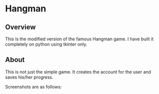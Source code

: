 # Hangman

## Overview

This is the modified version of the famous Hangman game. I have built it completely on python using tkinter only.

## About

This is not just the simple game. It creates the account for the user and saves his/her progress. 

Screenshots are as follows:
